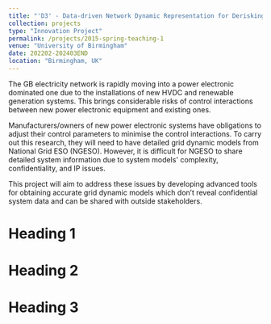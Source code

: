 ```yaml
---
title: "'D3' - Data-driven Network Dynamic Representation for Derisking the HVDC and Offshore Wind"
collection: projects
type: "Innovation Project"
permalink: /projects/2015-spring-teaching-1
venue: "University of Birmingham"
date: 202202-202403END
location: "Birmingham, UK"
---
```


The GB electricity network is rapidly moving into a power electronic dominated one due to the installations of new HVDC and renewable generation systems. This brings considerable risks of control interactions between new power electronic equipment and existing ones.  

Manufacturers/owners of new power electronic systems have obligations to adjust their control parameters to minimise the control interactions. To carry out this research, they will need to have detailed grid dynamic models from National Grid ESO (NGESO). However, it is difficult for NGESO to share detailed system information due to system models' complexity, confidentiality, and IP issues. 

This project will aim to address these issues by developing advanced tools for obtaining accurate grid dynamic models which don’t reveal confidential system data and can be shared with outside stakeholders. 

Heading 1
======

Heading 2
======

Heading 3
======
